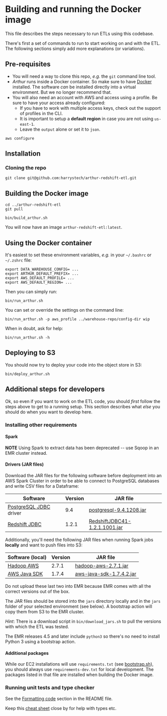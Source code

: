 # Building and running the Docker image

This file describes the steps necessary to run ETLs using this codebase.

There's first a set of commands to run to start working on and with the ETL.
The following sections simply add more explanations (or variations).

## Pre-requisites

* You will need a way to clone this repo, _e.g._ the `git` command line tool.
* _Arthur_ runs inside a Docker container. So make sure to have [Docker](https://docs.docker.com/install/) installed.
    The software _can_ be installed directly into a virtual environment. But we no longer recommend that.
* You will also need an account with AWS and access using a profile. Be sure to have your access already configured:
    * If you have to work with multiple access keys, check out the support of profiles in the CLI.
    * It is important to setup a **default region** in case you are not using `us-east-1`.
    * Leave the `output` alone or set it to `json`.
```shell
aws configure
```

## Installation

### Cloning the repo

```shell
git clone git@github.com:harrystech/arthur-redshift-etl.git
```

## Building the Docker image

```shell
cd ../arthur-redshift-etl
git pull

bin/build_arthur.sh
```
You will now have an image `arthur-redshift-etl:latest`.

## Using the Docker container

It's easiest to set these environment variables,
_e.g._ in your `~/.bashrc` or `~/.zshrc` file:
```shell
export DATA_WAREHOUSE_CONFIG= ...
export ARTHUR_DEFAULT_PREFIX= ...
export AWS_DEFAULT_PROFILE= ...
export AWS_DEFAULT_REGION= ...
```

Then you can simply run:
```shell
bin/run_arthur.sh
```

You can set or override the settings on the command line:
```shell
bin/run_arthur.sh -p aws_profile ../warehouse-repo/config-dir wip
```

When in doubt, ask for help:
```shell
bin/run_arthur.sh -h
```

## Deploying to S3

You should now try to deploy your code into the object store in S3:
```shell
bin/deploy_arthur.sh
```

## Additional steps for developers

Ok, so even if you want to work on the ETL code, you should *first* follow the steps above to get to a running setup.
This section describes what *else* you should do when you want to develop here.

### Installing other requirements

#### Spark

**NOTE** Using Spark to extract data has been deprecated -- use Sqoop in an EMR cluster instead.

#### Drivers (JAR files)

Download the JAR files for the following software before deployment into an AWS Spark Cluster in order
to be able to connect to PostgreSQL databases and write CSV files for a Dataframe:

| Software | Version | JAR file  |
|---|---|---|
| [PostgreSQL JDBC](https://jdbc.postgresql.org/) driver | 9.4 | [postgresql-9.4.1208.jar](https://jdbc.postgresql.org/download/postgresql-9.4.1208.jar) |
| [Redshift JDBC](http://docs.aws.amazon.com/redshift/latest/mgmt/configure-jdbc-connection.html#download-jdbc-driver) | 1.2.1 | [RedshiftJDBC41-1.2.1.1001.jar](https://s3.amazonaws.com/redshift-downloads/drivers/RedshiftJDBC41-1.2.1.1001.jar) |

Additionally, you'll need the following JAR files when running Spark jobs **locally** and want to push files into S3:

| Software (local) | Version | JAR file  |
|---|---|---|
| [Hadoop AWS](https://hadoop.apache.org/docs/r2.7.1/api/org/apache/hadoop/fs/s3native/NativeS3FileSystem.html) | 2.7.1 | [hadoop-aws-2.7.1.jar](http://central.maven.org/maven2/org/apache/hadoop/hadoop-aws/2.7.1/hadoop-aws-2.7.1.jar) |
| [AWS Java SDK](https://aws.amazon.com/sdk-for-java/) | 1.7.4 | [aws-java-sdk-1.7.4.2.jar](http://central.maven.org/maven2/com/amazonaws/aws-java-sdk/1.7.4.2/aws-java-sdk-1.7.4.2.jar) |

Do not upload these last two into EMR because EMR comes with all the correct versions out of the box.

The JAR files should be stored into the `jars` directory locally and in the `jars` folder of your selected
environment (see below).  A bootstrap action will copy them from S3 to the EMR cluster.

_Hint_: There is a download script in `bin/download_jars.sh` to pull the versions with which the ETL was tested.

The EMR releases 4.5 and later include `python3` so there's no need to install Python 3 using a bootstrap action.

#### Additional packages

While our EC2 installations will use `requirements.txt` (see [bootstrap.sh](./bin/bootstrap.sh)),
you should always use `requirements-dev.txt` for local development. The packages listed in that
file are installed when building the Docker image.

### Running unit tests and type checker

See the [Formatting code](https://github.com/harrystech/arthur-redshift-etl/blob/next/README.md#formatting-code)
section in the README file.

Keep this [cheat sheet](http://mypy.readthedocs.io/en/latest/cheat_sheet_py3.html) close by for help with types etc.
